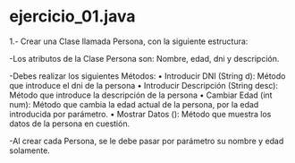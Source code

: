 # ejercicio_01.java

1.- Crear una Clase llamada Persona, con la siguiente estructura: 

  -Los atributos de la Clase Persona son: Nombre, edad, dni y descripción.
  
  -Debes realizar los siguientes Métodos: 
    • Introducir DNI (String d): Método que introduce el dni de la persona 
    • Introducir Descripción (String desc): Método que introduce la descripción de la persona
    • Cambiar Edad (int num): Método que cambia la edad actual de la persona, por la edad introducida por parámetro.
    • Mostrar Datos (): Método que muestra los datos de la persona en cuestión.
  
  -Al crear cada Persona, se le debe pasar por parámetro su nombre y edad solamente.

